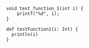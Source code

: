 <code class="c">
void test_function_1(int i) {
    printf("%d", i);
}
</code>
<code class="scala">
def testFunction1(i: Int) {
  println(i)
}
</code>
